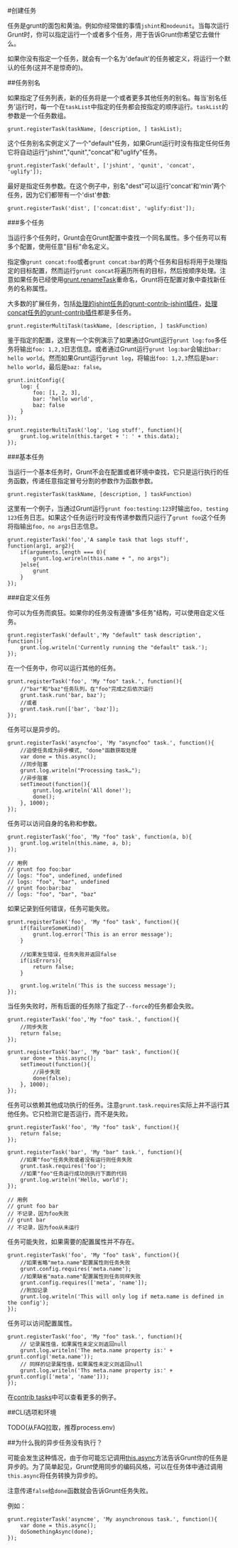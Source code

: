 #创建任务

任务是grunt的面包和黄油。例如你经常做的事情`jshint`和`nodeunit`。当每次运行Grunt时，你可以指定运行一个或者多个任务，用于告诉Grunt你希望它去做什么。

如果你没有指定一个任务，就会有一个名为'default'的任务被定义，将运行一个默认的任务(这并不是惊奇的)。

##任务别名

如果指定了任务列表，新的任务将是一个或者更多其他任务的别名。每当'别名任务'运行时，每一个在`taskList`中指定的任务都会按指定的顺序运行。`taskList`的参数是一个任务数组。

	grunt.registerTask(taskName, [description, ] taskList);
	
这个任务别名实例定义了一个"default"任务，如果Grunt运行时没有指定任何任务它将自动运行"jshint","qunit","concat"和"uglify"任务。

	grunt.registerTask('default', ['jshint', 'qunit', 'concat', 'uglify']);
	
最好是指定任务参数。在这个例子中，别名"dest"可以运行'concat'和'min'两个任务，因为它们都带有一个'dist'参数:

	grunt.registerTask('dist', ['concat:dist', 'uglify:dist']);
	
###多个任务

当运行多个任务时，Grunt会在Grunt配置中查找一个同名属性。多个任务可以有多个配置，使用任意"目标"命名定义。

指定像`grunt concat:foo`或者`grunt concat:bar`的两个任务和目标将用于处理指定的目标配置，然而运行`grunt concat`将遍历所有的目标，然后按顺序处理。注意如果任务已经使用[grunt.renameTask](https://github.com/gruntjs/grunt/wiki/grunt#wiki-grunt-renameTask)重命名，Grunt将在配置对象中查找新任务的名称属性。

大多数的扩展任务，包括[处理的jshint任务的grunt-contrib-jshint插件](https://github.com/gruntjs/grunt-contrib-jshint)，[处理concat任务的grunt-contrib插件](https://github.com/gruntjs/grunt-contrib-concat)都是多任务。

	grunt.registerMultiTask(taskName, [description, ] taskFunction)
	
鉴于指定的配置，这里有一个实例演示了如果通过Grunt运行`grunt log:foo`多任务将输出`foo: 1,2,3`日志信息。或者通过Grunt运行`grunt log:bar`会输出`bar: hello world`。然而如果Grunt运行`grunt log`，将输出`foo: 1,2,3`然后是`bar: hello world`，最后是`baz: false`。

	grunt.initConfig({
		log: {
			foo: [1, 2, 3],
			bar: 'hello world',
			baz: false
		}
	});
	
	grunt.registerNultiTask('log', 'Log stuff', function(){
		grunt.log.writeln(this.target + ': ' + this.data);
	});
	
###基本任务

当运行一个基本任务时，Grunt不会在配置或者环境中查找，它只是运行执行的任务函数，传递任意指定冒号分割的参数作为函数参数。

	grunt.registerTask(taskName, [description, ] taskFunction)
	
这里有一个例子，当通过Grunt运行`grunt foo:testing:123`时输出`foo, testing 123`任务日志。如果这个任务运行时没有传递参数而只运行了`grunt foo`这个任务将指输出`foo, no args`日志信息。

	grunt.registerTask('foo','A sample task that logs stuff', function(arg1, arg2){
		if(arguments.length === 0){
			grunt.log.wrireln(this.name + ", no args");
		}else{
			grunt
		}
	});
	
###自定义任务

你可以为任务而疯狂。如果你的任务没有遵循"多任务"结构，可以使用自定义任务。

	grunt.registerTask('default','My "default" task description', function(){
		grunt.log.writeln('Currently running the "default" task.');
	});
	
在一个任务中，你可以运行其他的任务。

	grunt.registerTask('foo', 'My "foo" task.', function(){
		//"bar"和"baz"任务队列，在"foo"完成之后依次运行
		grunt.task.run('bar, baz');
		//或者
		grunt.task.run(['bar', 'baz']);
	});

任务可以是异步的。

	grunt.registerTask('asyncfoo', 'My "asyncfoo" task.', function(){
		//迫使任务成为异步模式, "done"函数获取处理
		var done = this.async();
		//同步阻塞
		grunt.log.writeln("Processing task…");
		//异步阻塞
		setTimeout(function(){
			grunt.log.writeln('All done!');
			done();
		}, 1000);
	});
	
任务可以访问自身的名称和参数。

	grunt.registerTask('foo', 'My "foo" task', function(a, b){
		grunt.log.writeln(this.name, a, b);
	});
	
	// 用例
	// grunt foo foo:bar
	// logs: "foo", undefined, undefined
	// logs: "foo", "bar", undefined
	// grunt foo:bar:baz
	// logs: "foo", "bar", "baz"
	
如果记录到任何错误，任务可能失败。

	grunt.registerTask('foo', 'My "foo" task', function(){
		if(failureSomeKind){
			grunt.log.error('This is an error message');
		}
		
		//如果发生错误，任务失败并返回false
		if(isErrors){
			return false;
		}
		
		grunt.log.writeln('This is the success message');
	});
	
当任务失败时，所有后面的任务除了指定了`--force`的任务都会失败。

	grunt.registerTask('foo','My "foo" task.', function(){
		//同步失败
		return false;
	});
	
	grunt.registerTask('bar', 'My "bar" task', function(){
		var done = this.async();
		setTimeout(function(){
			//异步失败
			done(false);
		}, 1000);
	});
	
任务可以依赖其他成功执行的任务。注意`grunt.task.requires`实际上并不运行其他任务。它只检测它是否运行，而不是失败。

	grunt.registerTask('foo', 'My "foo" task', function(){
		return false;
	});
	
	grunt.registerTask('bar', 'My "bar" task.', function(){
		//如果"foo"任务失败或者没有运行则任务失败
		grunt.task.requires('foo');
		//如果"foo"任务运行成功则执行下面的代码
		grunt.log.writeln('Hello, world');
	});
	
	// 用例
	// grunt foo bar
	// 不记录，因为foo失败
	// grunt bar
	// 不记录，因为foo从未运行

任务可能失败，如果需要的配置属性并不存在。

	grunt.registerTask('foo', 'My "foo" task', function(){
		//如果省略"meta.name"配置属性则任务失败
		grunt.config.requires('meta.name');
		//如果缺省"mata.name"配置属性则任务同样失败
		grunt.config.requires(['meta', 'name']);
		//附加记录
		grunt.log.writeln('This will only log if meta.name is defined in the config');
	});
	
任务可以访问配置属性。

	grunt.registerTask('foo', 'My "foo" task.', function(){
		// 记录属性值，如果属性未定义则返回null
		grunt.log.writeln('The meta.name property is:' + grunt.config('meta.name'));
		// 同样的记录属性值，如果属性未定义则返回null
		grunt.log.writeln('Ths meta.name property is:' + grunt.config(['meta', 'name']));
	});
	
在[contrib tasks](https://github.com/gruntjs/)中可以查看更多的例子。

##CLI选项和环境

TODO(从FAQ拉取，推荐process.env)

##为什么我的异步任务没有执行？

可能会发生这种情况，由于你可能忘记调用[this.async](http://gruntjs.com/api/grunt.task#wiki-this-async)方法告诉Grunt你的任务是异步的。为了简单起见，Grunt使用同步的编码风格，可以在任务体中通过调用`this.async`将任务转换为异步的。

注意传递`false`给`done`函数就会告诉Grunt任务失败。

例如：

	grunt.registerTask('asyncme', 'My asynchronous task.', function(){
		var done = this.async();
		doSomethingAsync(done);
	});